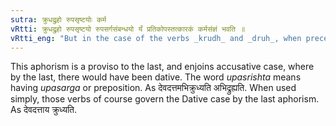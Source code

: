 ```yaml
---
sutra: क्रुधद्रुहो रुपसृष्टयोः कर्म
vRtti: क्रुधद्रुहो रुपसृष्टयो रुपसर्गसंबन्धयो र्यं प्रतिकोपस्तत्कारकं कर्मसंज्ञं भवति ॥
vRtti_eng: "But in the case of the verbs _krudh_ and _druh_, when preceded by prepositions, the person against whom the feeling of anger &c., is directed is called _karma_ _karaka_ or object."
---
```

This aphorism is a proviso to the last, and enjoins accusative case, where by the last, there would have been dative. The word _upasrishta_ means having _upasarga_ or preposition. As देवदत्तमभिक्रुध्यति अभिद्रुह्यति. When used simply, those verbs of course govern the Dative case by the last aphorism. As देवदत्ताय क्रुध्यति.

